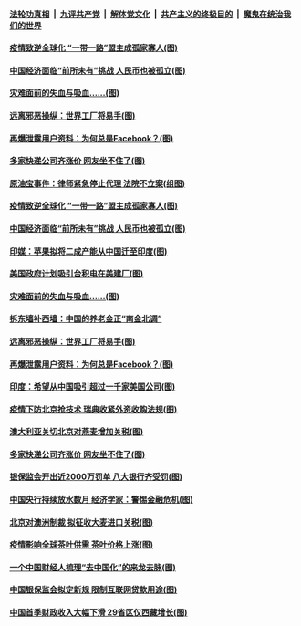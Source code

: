 ####  [法轮功真相](../../../../basic/blob/master/README.md?t=05120701) &nbsp;|&nbsp; [九评共产党](../../../../9ping.md/blob/master/README.md?t=05120701) &nbsp;|&nbsp; [解体党文化](../../../../jtdwh.md/blob/master/README.md?t=05120701)  &nbsp;|&nbsp; [共产主义的终极目的](../../../../gczydzjmd.md/blob/master/README.md?t=05120701) &nbsp;|&nbsp; [魔鬼在统治我们的世界](../../../../mgztzwmdsj.md/blob/master/README.md?t=05120701) 

#### [疫情致逆全球化 “一带一路”盟主成孤家寡人(图)](../pages/p5/932913.md?t=05120701) 

#### [中国经济面临“前所未有”挑战 人民币也被孤立(图)](../pages/p5/932894.md?t=05120701) 

#### [灾难面前的失血与吸血……(图)](../pages/p5/932839.md?t=05120701) 

#### [远离邪恶操纵：世界工厂将易手(图)](../pages/p5/932851.md?t=05120701) 

#### [再爆泄露用户资料：为何总是Facebook？(图)](../pages/p5/932838.md?t=05120701) 

#### [多家快递公司齐涨价 网友坐不住了(图)](../pages/p5/932818.md?t=05120701) 

#### [原油宝事件：律师紧急停止代理 法院不立案(组图)](../pages/p5/932932.md?t=05120701) 

#### [疫情致逆全球化 “一带一路”盟主成孤家寡人(图)](../pages/p5/932913.md?t=05120701) 

#### [中国经济面临“前所未有”挑战 人民币也被孤立(图)](../pages/p5/932894.md?t=05120701) 

#### [印媒：苹果拟将二成产能从中国迁至印度(图)](../pages/p5/932903.md?t=05120701) 

#### [美国政府计划吸引台积电在美建厂(图)](../pages/p5/932885.md?t=05120701) 

#### [灾难面前的失血与吸血……(图)](../pages/p5/932839.md?t=05120701) 

#### [拆东墙补西墙：中国的养老金正“南金北调”](../pages/p5/932842.md?t=05120701) 

#### [远离邪恶操纵：世界工厂将易手(图)](../pages/p5/932851.md?t=05120701) 

#### [再爆泄露用户资料：为何总是Facebook？(图)](../pages/p5/932838.md?t=05120701) 

#### [印度：希望从中国吸引超过一千家美国公司(图)](../pages/p5/932840.md?t=05120701) 

#### [疫情下防北京抢技术 瑞典收紧外资收购法规(图)](../pages/p5/932845.md?t=05120701) 

#### [澳大利亚关切北京对燕麦增加关税(图)](../pages/p5/932841.md?t=05120701) 

#### [多家快递公司齐涨价 网友坐不住了(图)](../pages/p5/932818.md?t=05120701) 

#### [银保监会开出近2000万罚单 八大银行齐受罚(图)](../pages/p5/932814.md?t=05120701) 

#### [中国央行持续放水数月 经济学家：警惕金融危机(图)](../pages/p5/932801.md?t=05120701) 

#### [北京对澳洲制裁 拟征收大麦进口关税(图)](../pages/p5/932810.md?t=05120701) 

#### [疫情影响全球茶叶供需 茶叶价格上涨(图)](../pages/p5/932805.md?t=05120701) 

#### [一个中国财经人梳理“去中国化”的来龙去脉(图)](../pages/p5/932718.md?t=05120701) 

#### [中国银保监会拟定新规 限制互联网贷款用途(图)](../pages/p5/932743.md?t=05120701) 

#### [中国首季财政收入大幅下滑 29省区仅西藏增长(图)](../pages/p5/932741.md?t=05120701) 

